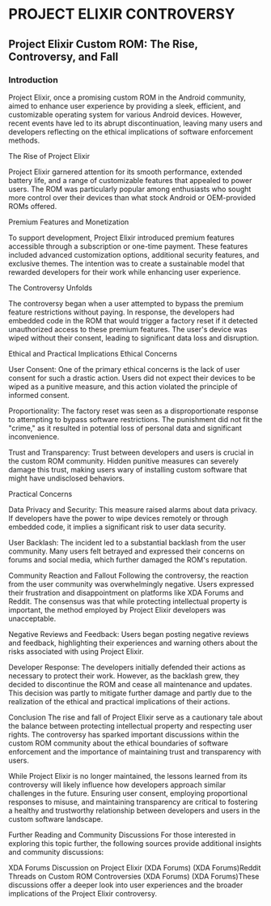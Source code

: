 # PROJECT ELIXIR CONTROVERSY

## Project Elixir Custom ROM: The Rise, Controversy, and Fall
### Introduction

Project Elixir, once a promising custom ROM in the Android community, aimed to enhance user experience by providing a sleek, efficient, and customizable operating system for various Android devices. However, recent events have led to its abrupt discontinuation, leaving many users and developers reflecting on the ethical implications of software enforcement methods.

The Rise of Project Elixir

Project Elixir garnered attention for its smooth performance, extended battery life, and a range of customizable features that appealed to power users. The ROM was particularly popular among enthusiasts who sought more control over their devices than what stock Android or OEM-provided ROMs offered.

Premium Features and Monetization

To support development, Project Elixir introduced premium features accessible through a subscription or one-time payment. These features included advanced customization options, additional security features, and exclusive themes. The intention was to create a sustainable model that rewarded developers for their work while enhancing user experience.

The Controversy Unfolds

The controversy began when a user attempted to bypass the premium feature restrictions without paying. In response, the developers had embedded code in the ROM that would trigger a factory reset if it detected unauthorized access to these premium features. The user's device was wiped without their consent, leading to significant data loss and disruption.

Ethical and Practical Implications
Ethical Concerns

User Consent: One of the primary ethical concerns is the lack of user consent for such a drastic action. Users did not expect their devices to be wiped as a punitive measure, and this action violated the principle of informed consent.

Proportionality: The factory reset was seen as a disproportionate response to attempting to bypass software restrictions. The punishment did not fit the "crime," as it resulted in potential loss of personal data and significant inconvenience.

Trust and Transparency: Trust between developers and users is crucial in the custom ROM community. Hidden punitive measures can severely damage this trust, making users wary of installing custom software that might have undisclosed behaviors.

Practical Concerns

Data Privacy and Security: This measure raised alarms about data privacy. If developers have the power to wipe devices remotely or through embedded code, it implies a significant risk to user data security.

User Backlash: The incident led to a substantial backlash from the user community. Many users felt betrayed and expressed their concerns on forums and social media, which further damaged the ROM's reputation.

Community Reaction and Fallout
Following the controversy, the reaction from the user community was overwhelmingly negative. Users expressed their frustration and disappointment on platforms like XDA Forums and Reddit. The consensus was that while protecting intellectual property is important, the method employed by Project Elixir developers was unacceptable.

Negative Reviews and Feedback: Users began posting negative reviews and feedback, highlighting their experiences and warning others about the risks associated with using Project Elixir.

Developer Response: The developers initially defended their actions as necessary to protect their work. However, as the backlash grew, they decided to discontinue the ROM and cease all maintenance and updates. This decision was partly to mitigate further damage and partly due to the realization of the ethical and practical implications of their actions.

Conclusion
The rise and fall of Project Elixir serve as a cautionary tale about the balance between protecting intellectual property and respecting user rights. The controversy has sparked important discussions within the custom ROM community about the ethical boundaries of software enforcement and the importance of maintaining trust and transparency with users.

While Project Elixir is no longer maintained, the lessons learned from its controversy will likely influence how developers approach similar challenges in the future. Ensuring user consent, employing proportional responses to misuse, and maintaining transparency are critical to fostering a healthy and trustworthy relationship between developers and users in the custom software landscape.

Further Reading and Community Discussions
For those interested in exploring this topic further, the following sources provide additional insights and community discussions:

XDA Forums Discussion on Project Elixir​ (XDA Forums)​​ (XDA Forums)​
Reddit Threads on Custom ROM Controversies​ (XDA Forums)​​ (XDA Forums)​
These discussions offer a deeper look into user experiences and the broader implications of the Project Elixir controversy.
